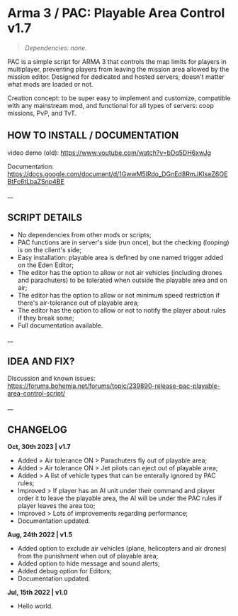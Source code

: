 # Arma 3 / PAC: Playable Area Control v1.7
>*Dependencies: none.*

PAC is a simple script for ARMA 3 that controls the map limits for players in multiplayer, preventing players from leaving the mission area allowed by the mission editor. Designed for dedicated and hosted servers, doesn't matter what mods are loaded or not.

Creation concept: to be super easy to implement and customize, compatible with any mainstream mod, and functional for all types of servers: coop missions, PvP, and TvT.

## HOW TO INSTALL / DOCUMENTATION

video demo (old): https://www.youtube.com/watch?v=bDq5DH6xwJg

Documentation: https://docs.google.com/document/d/1GwwM5lRdo_DGnEd8RmJKIseZ6OEBtFc6tLbaZSnp4BE

__

## SCRIPT DETAILS

- No dependencies from other mods or scripts;
- PAC functions are in server's side (run once), but the checking (looping) is on the client's side;
- Easy installation: playable area is defined by one named trigger added on the Eden Editor;
- The editor has the option to allow or not air vehicles (including drones and parachuters) to be tolerated when outside the playable area and on air;
- The editor has the option to allow or not minimum speed restriction if there's air-tolerance out of playable area;
- The editor has the option to allow or not to notify the player about rules if they break some;
- Full documentation available.

__

## IDEA AND FIX?

Discussion and known issues: https://forums.bohemia.net/forums/topic/239890-release-pac-playable-area-control-script/

__

## CHANGELOG

**Oct, 30th 2023 | v1.7**
- Added > Air tolerance ON > Parachuters fly out of playable area;
- Added > Air tolerance ON > Jet pilots can eject out of playable area;
- Added > A list of vehicle types that can be enterally ignored by PAC rules;
- Improved > If player has an AI unit under their command and player order it to leave the playable area, the AI will be under the PAC rules if player leaves the area too;
- Improved > Lots of improvements regarding performance;
- Documentation updated.

**Aug, 24th 2022 | v1.5**
- Added option to exclude air vehicles (plane, helicopters and air drones) from the punishment when out of playable area;
- Added option to hide message and sound alerts;
- Added debug option for Editors;
- Documentation updated.

**Jul, 15th 2022 | v1.0**
- Hello world.
